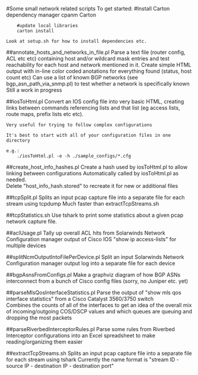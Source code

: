 #Some small network related scripts
	To get started:
		#Install Carton dependency manager
		cpanm Carton

		#update local libraries
		carton install    

	Look at setup.sh for how to install dependencies etc.

##annotate_hosts_and_networks_in_file.pl
	Parse a text file (router config, ACL etc etc) containing host and/or wildcard mask entries
	and test reachability for each host and network mentioned in it.  Create
	simple HTML output with in-line color coded anotations for everything found (status, host count etc)
	Can use a list of known BGP networks (see bgp_asn_path_via_snmp.pl) to test
	whether a network is specifically known 
	Still a work in progress

##iosToHtml.pl
	Convert an IOS config file into very basic HTML, creating links between 
	commands referencing lists and that list (eg access lists, route maps, 
	prefix lists etc etc).  

	Very useful for trying to follow complex configurations

	It's best to start with all of your configuration files in one directory

	e.g.:
		./iosToHtml.pl -e -h ./sample_configs/*.cfg

##create_host_info_hashes.pl
	Create a hash used by iosToHtml.pl to allow linking between configurations
	Automatically called by iosToHtml.pl as needed.  
	Delete "host_info_hash.stored" to recreate it for new or additional files

##tcpSplit.pl
	Splits an input pcap capture file into a separate file for each stream using tcpdump
	Much faster than extractTcpStreams.sh

##tcpStatistics.sh
	Use tshark to print some statistics about a given pcap network capture file.
	
##aclUsage.pl
	Tally up overall ACL hits from Solarwinds Network Configuration manager 
	output of Cisco IOS "show ip access-lists" for multiple devices

##splitNcmOutputIntoFilePerDevice.pl
	Split an input Solarwinds Network Configuration manager output log into a 
	separate file for each device
        
##bgpAsnsFromConfigs.pl
	Make a graphviz diagram of how BGP ASNs interconnect from a bunch of Cisco 
	config files (sorry, no Juniper etc. yet)

##parseMlsQosInterfaceStatistics.pl
	Parse the output of "show mls qos interface statistics" from a Cisco Catalyst
	 3560/3750 switch	
	Combines the counts of all of the interfaces to get an idea of the overall
	 mix of incoming/outgoing COS/DSCP values and which queues are queuing and 
   	 dropping the most packets

##parseRiverbedInterceptorRules.pl
	Parse some rules from Riverbed Interceptor configurations into an Excel 
	spreadsheet to make reading/organizing them easier


##extractTcpStreams.sh
	Splits an input pcap capture file into a separate file for each stream using tshark
	Currently the name format is "stream ID - source IP - destination IP - destination port"

